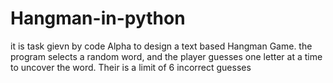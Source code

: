 # Hangman-in-python

it is task gievn by code Alpha to design a text based Hangman Game. 
the program selects a random word, and the player guesses one letter at a time to uncover the word.
Their is a limit of 6  incorrect guesses 
